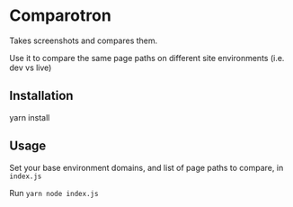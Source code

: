 # Comparotron

Takes screenshots and compares them.

Use it to compare the same page paths on different site environments (i.e. dev vs live)

## Installation

yarn install

## Usage

Set your base environment domains, and list of page paths to compare, in `index.js`

Run `yarn node index.js`
